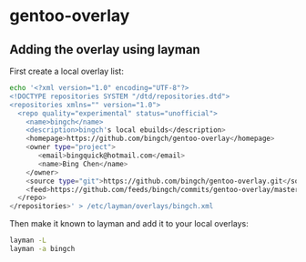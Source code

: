 gentoo-overlay
==============

## Adding the overlay using layman

First create a local overlay list:

```sh
echo '<?xml version="1.0" encoding="UTF-8"?>
<!DOCTYPE repositories SYSTEM "/dtd/repositories.dtd">
<repositories xmlns="" version="1.0">
  <repo quality="experimental" status="unofficial">
    <name>bingch</name>
    <description>bingch's local ebuilds</description>
    <homepage>https://github.com/bingch/gentoo-overlay</homepage>
    <owner type="project">
       <email>bingquick@hotmail.com</email>
       <name>Bing Chen</name>
    </owner>
    <source type="git">https://github.com/bingch/gentoo-overlay.git</source>
    <feed>https://github.com/feeds/bingch/commits/gentoo-overlay/master</feed>
  </repo>
</repositories>' > /etc/layman/overlays/bingch.xml
```

Then make it known to layman and add it to your local overlays:

```sh
layman -L
layman -a bingch
```
